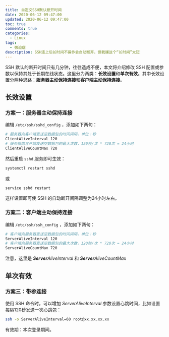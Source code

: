 ```yaml
---
title: 自定义SSH默认断开时间
date: 2020-06-12 09:47:00
updated: 2020-06-12 09:47:00
toc: true
comments: true
categories:
  - Linux
tags:
  - 强迫症
description: SSH连上后长时间不操作会自动断开，但我嫌这个“长时间”太短
---
```


SSH 默认的断开时间只有几分钟，往往造成不便，本文将介绍修改 SSH 配置或参数以保持其处于长期在线状态。这里分为两类：**长效设置**和**单次有效**。其中长效设置分两种思路：**服务器主动保持连接**和**客户端主动保持连接**。

## 长效设置
### 方案一：服务器主动保持连接

编辑 `/etc/ssh/sshd_config` ，添加如下两句：

``` bash
# 服务器向客户端发送空数据包的时间间隔，单位：秒
ClientAliveInterval 120
# 服务器向客户端发送空数据包的最大次数，120秒/次 * 720次 = 24小时
ClientAliveCountMax 720
```

然后重启 `sshd` 服务即可生效：

``` bash
systemctl restart sshd
```

或

``` bash
service sshd restart
```

这样设置即可使 SSH 的自动断开间隔调整为24小时左右。

### 方案二：客户端主动保持连接

编辑 `/etc/ssh/ssh_config` ，添加如下两句：

``` bash
# 客户端向服务器发送空数据包的时间间隔，单位：秒
ServerAliveInterval 120
# 客户端向服务器发送空数据包的最大次数，120秒/次 * 720次 = 24小时
ServerAliveCountMax 720
```

注意，这里是 ***Server**AliveInterval* 和 ***Server**AliveCountMax*

## 单次有效
### 方案三：带参连接

使用 SSH 命令时，可以增加 *ServerAliveInterval* 参数设置心跳时间，比如设置每隔120秒发送一次心跳包：

``` bash
ssh -o ServerAliveInterval=60 root@xx.xx.xx.xx
```

有效期：本次登录期间。
